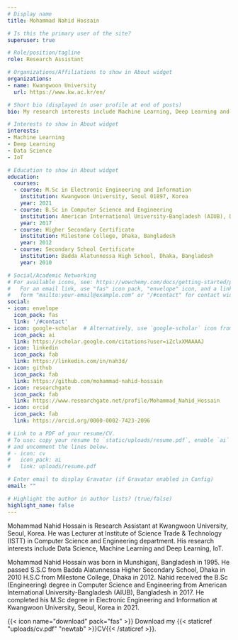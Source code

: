 ```yaml
---
# Display name
title: Mohammad Nahid Hossain

# Is this the primary user of the site?
superuser: true

# Role/position/tagline
role: Research Assistant

# Organizations/Affiliations to show in About widget
organizations:
- name: Kwangwoon University
  url: https://www.kw.ac.kr/en/

# Short bio (displayed in user profile at end of posts)
bio: My research interests include Machine Learning, Deep Learning and Data Science.

# Interests to show in About widget
interests:
- Machine Learning
- Deep Learning
- Data Science
- IoT

# Education to show in About widget
education:
  courses:
  - course: M.Sc in Electronic Engineering and Information
    institution: Kwangwoon University, Seoul 01897, Korea
    year: 2021
  - course: B.Sc in Computer Science and Engineering
    institution: American International University-Bangladesh (AIUB), Dhaka, Bangladesh
    year: 2017
  - course: Higher Secondary Certificate
    institution: Milestone College, Dhaka, Bangladesh
    year: 2012
  - course: Secondary School Certificate
    institution: Badda Alatunnessa High School, Dhaka, Bangladesh
    year: 2010

# Social/Academic Networking
# For available icons, see: https://wowchemy.com/docs/getting-started/page-builder/#icons
#   For an email link, use "fas" icon pack, "envelope" icon, and a link in the
#   form "mailto:your-email@example.com" or "/#contact" for contact widget.
social:
- icon: envelope
  icon_pack: fas
  link: '/#contact'
- icon: google-scholar  # Alternatively, use `google-scholar` icon from `ai` icon pack
  icon_pack: ai
  link: https://scholar.google.com/citations?user=iZclxXMAAAAJ
- icon: linkedin
  icon_pack: fab
  link: https://linkedin.com/in/nah3d/
- icon: github
  icon_pack: fab
  link: https://github.com/mohammad-nahid-hossain
- icon: researchgate
  icon_pack: fab
  link: https://www.researchgate.net/profile/Mohammad_Nahid_Hossain
- icon: orcid
  icon_pack: fab
  link: https://orcid.org/0000-0002-7423-2096

# Link to a PDF of your resume/CV.
# To use: copy your resume to `static/uploads/resume.pdf`, enable `ai` icons in `params.toml`, 
# and uncomment the lines below.
# - icon: cv
#   icon_pack: ai
#   link: uploads/resume.pdf

# Enter email to display Gravatar (if Gravatar enabled in Config)
email: ""

# Highlight the author in author lists? (true/false)
highlight_name: false
---
```


Mohammad Nahid Hossain is Research Assistant at Kwangwoon University, Seoul, Korea. He was Lecturer at Institute of Science Trade & Technology (ISTT) in Computer Science and Engineering department. His research interests include Data Science, Machine Learning and Deep Learning, IoT.

Mohammad Nahid Hossain was born in Munshiganj, Bangladesh in 1995. He passed S.S.C from Badda Alatunnessa Higher Secondary School, Dhaka in 2010 H.S.C from Milestone College, Dhaka in 2012. Nahid received the B.Sc (Engineering) degree in Computer Science and Engineering from American International University-Bangladesh (AIUB), Bangladesh in 2017. He completed his M.Sc degree in Electronic Engineering and Information at Kwangwoon University, Seoul, Korea in 2021.


{{< icon name="download" pack="fas" >}} Download my {{< staticref "uploads/cv.pdf" "newtab" >}}CV{{< /staticref >}}.
